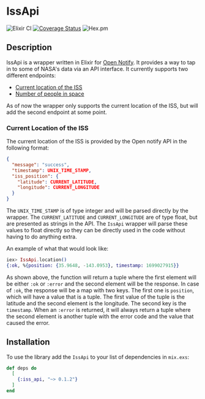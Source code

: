 # IssApi

![Elixir CI](https://github.com/MikkelvtK/iss_api/actions/workflows/elixir.yml/badge.svg) [![Coverage Status](https://coveralls.io/repos/github/MikkelvtK/iss_api/badge.svg?branch=main)](https://coveralls.io/github/MikkelvtK/iss_api?branch=main) ![Hex.pm](https://img.shields.io/hexpm/v/iss_api)
<br>

## Description

IssApi is a wrapper written in Elixir for [Open Notify](http://open-notify.org). It provides a way to tap in to
some of NASA's data via an API interface. It currently supports two different endpoints:

* [Current location of the ISS](http://open-notify.org/Open-Notify-API/ISS-Location-Now/)
* [Number of people in space](http://open-notify.org/Open-Notify-API/People-In-Space/)

As of now the wrapper only supports the current location of the ISS, but will add the second endpoint 
at some point.

### Current Location of the ISS

The current location of the ISS is provided by the Open notify API in the following format:

```JSON
{
  "message": "success", 
  "timestamp": UNIX_TIME_STAMP, 
  "iss_position": {
    "latitude": CURRENT_LATITUDE, 
    "longitude": CURRENT_LONGITUDE
  }
}
```

The `UNIX_TIME_STAMP` is of type integer and will be parsed directly by the wrapper. The `CURRENT_LATITUDE` 
and `CURRENT_LONGITUDE` are of type float, but are presented as strings in the API. The `IssApi` wrapper will
parse these values to float directly so they can be directly used in the code without having to do anything
extra.

An example of what that would look like:

```elixir
iex> IssApi.location()
{:ok, %{position: {35.9648, -143.0953}, timestamp: 1699027915}}
```

As shown above, the function will return a tuple where the first element will be either `:ok` or `:error` and the second
element will be the response. In case of `:ok`, the response will be a map with two keys. The first one is `position`, 
which will have a value that is a tuple. The first value of the tuple is the latitude and the second element is
the longitude. The second key is the `timestamp`. When an `:error` is returned, it will always return a tuple where 
the second element is another tuple with the error code and the value that caused the error.

## Installation

To use the library add the `IssApi` to your list of dependencies in `mix.exs`:

```elixir
def deps do
  [
    {:iss_api, "~> 0.1.2"}
  ]
end
```

